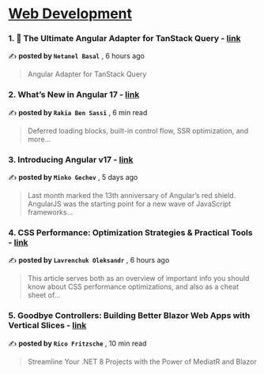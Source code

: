 
<h1><a href=https://medium.com/tag/web-development/recommended target="_blank" rel="noopener noreferrer">Web Development</a></h1>
<h3>1. 🚀 The Ultimate Angular Adapter for TanStack Query - <a href=https://medium.com/netanelbasal/the-ultimate-angular-adapter-for-tanstack-query-fac41b244c6f?source=tag_recommended_feed---------0-84----------web_development----------9b2f802b_5cc1_4120_ba54_a3ceb95792d6------- target="_blank" rel="noopener noreferrer">link</a></h3>

✍️ **posted by `Netanel Basal`** <date> , 6 hours ago</date>

<blockquote>Angular Adapter for TanStack Query</blockquote>

<h3>2. What’s New in Angular 17 - <a href=https://medium.com/gitconnected/angular-17-18ea18ec41b9?source=tag_recommended_feed---------1-107----------web_development----------9b2f802b_5cc1_4120_ba54_a3ceb95792d6------- target="_blank" rel="noopener noreferrer">link</a></h3>

✍️ **posted by `Rakia Ben Sassi`** <date> , 6 min read</date>

<blockquote>Deferred loading blocks, built-in control flow, SSR optimization, and more…</blockquote>

<h3>3. Introducing Angular v17 - <a href=https://medium.com/angular-blog/introducing-angular-v17-4d7033312e4b?source=tag_recommended_feed---------2-85----------web_development----------9b2f802b_5cc1_4120_ba54_a3ceb95792d6------- target="_blank" rel="noopener noreferrer">link</a></h3>

✍️ **posted by `Minko Gechev`** <date> , 5 days ago</date>

<blockquote>Last month marked the 13th anniversary of Angular’s red shield. AngularJS was the starting point for a new wave of JavaScript frameworks…</blockquote>

<h3>4. CSS Performance: Optimization Strategies & Practical Tools - <a href=https://medium.com/@lavrenchuk.alexander7/css-performance-optimization-strategies-practical-tools-e2cc65cf924f?source=tag_recommended_feed---------3-84----------web_development----------9b2f802b_5cc1_4120_ba54_a3ceb95792d6------- target="_blank" rel="noopener noreferrer">link</a></h3>

✍️ **posted by `Lavrenchuk Oleksandr`** <date> , 6 hours ago</date>

<blockquote>This article serves both as an overview of important info you should know about CSS performance optimizations, and also as a cheat sheet of…</blockquote>

<h3>5. Goodbye Controllers: Building Better Blazor Web Apps with Vertical Slices - <a href=https://medium.com/gitconnected/goodbye-controllers-building-better-blazor-web-apps-with-vertical-slices-3a8b9b413bac?source=tag_recommended_feed---------4-107----------web_development----------9b2f802b_5cc1_4120_ba54_a3ceb95792d6------- target="_blank" rel="noopener noreferrer">link</a></h3>

✍️ **posted by `Rico Fritzsche`** <date> , 10 min read</date>

<blockquote>Streamline Your .NET 8 Projects with the Power of MediatR and Blazor</blockquote>

